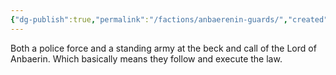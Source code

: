 ```yaml
---
{"dg-publish":true,"permalink":"/factions/anbaerenin-guards/","created":"2024-11-16T10:13:11.783-08:00","updated":"2025-01-27T20:22:26.000-08:00"}
---
```


Both a police force and a standing army at the beck and call of the Lord of Anbaerin. Which basically means they follow and execute the law.